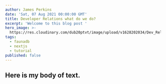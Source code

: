 ```yaml
---
author: James Perkins
date: 'Sat, 07 Aug 2021 00:00:00 GMT'
title: Developer Relations what do we do?
excerpt: 'Welcome to this blog post '
hero_image: >-
  https://res.cloudinary.com/dub20ptvt/image/upload/v1628202034/Dev_Rel_What_do_we_do_zgjkqq.png
tags:
  - faunadb
  - nextjs
  - tutorial
published: false
---
```

## Here is my body of text.
